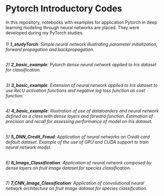 # Pytorch Introductory Codes

In this repository, notebooks with examples for application Pytorch in deep learning modeling through neural networks are placed. They were developed during my PyTorch studies.

###### 1) **1_studyTorch**: Simple neural network illustrating parameter initialization, forward propagation and backpropagation. 
###### 2) **2_basic_example**: Pytorch dense neural network applied to Iris dataset for classification.
###### 3) **3_basic_example**: Extension of neural network applied to Iris dataset to use ReLU activation functions and negative log loss function as cost function.
###### 4) **4_basic_example**: Illustration of use of dataloarders and neural network defined as a class with dense layers and forward function. Estimation of precision and recall for assessing performance of model on Iris dataset.
###### 5) **5_DNN_Credit_Fraud**: Application of neural networks on Credit card default dataset. Example of the use of GPU and CUDA support to train neural network model. 
###### 6) **6_Image_Classification**: Application of neural network composed by dense layers on fruit image dataset for species classification.
###### 7) **7_CNN_Image_Classification**: Application of convolutional neural network architecture on fruit image dataset for species classification.





